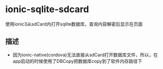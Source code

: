 # ionic-sqlite-sdcard
使用ionic3从sdCard内打开sqlite数据库，查询内容解密后显示在页面

## 描述
- 因为ionic-native(cordova)无法直接从sdCard打开数据库文件，所以，在app启动的时候使用了DBCopy把数据库copy到了软件内存路径下
